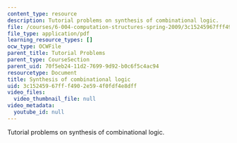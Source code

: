```yaml
---
content_type: resource
description: Tutorial problems on synthesis of combinational logic.
file: /courses/6-004-computation-structures-spring-2009/3c15245967fff4902e594f0fdf4e8dff_MIT6004s09tutor05.pdf
file_type: application/pdf
learning_resource_types: []
ocw_type: OCWFile
parent_title: Tutorial Problems
parent_type: CourseSection
parent_uid: 70f5eb24-11d2-7699-9d92-b0c6f5c4ac94
resourcetype: Document
title: Synthesis of combinational logic
uid: 3c152459-67ff-f490-2e59-4f0fdf4e8dff
video_files:
  video_thumbnail_file: null
video_metadata:
  youtube_id: null
---
```

Tutorial problems on synthesis of combinational logic.

